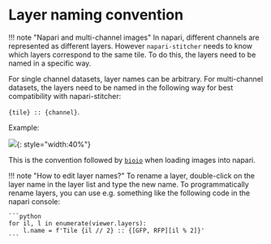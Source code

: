 # Layer naming convention

!!! note "Napari and multi-channel images"
    In napari, different channels are represented as different layers. However `napari-stitcher` needs to know which layers correspond to the same tile. To do this, the layers need to be named in a specific way.

For single channel datasets, layer names can be arbitrary. For multi-channel datasets, the layers need to be named in the following way for best compatibility with napari-stitcher:

`{tile} :: {channel}`.

Example:

![](images/naming_convention_example.png){: style="width:40%"}

This is the convention followed by [`bioio`](https://github.com/bioio-devs/bioio) when loading images into napari.

!!! note "How to edit layer names?"
    To rename a layer, double-click on the layer name in the layer list and type the new name. To programmatically rename layers, you can use e.g. something like the following code in the napari console:

    ```python
    for il, l in enumerate(viewer.layers):
        l.name = f'Tile {il // 2} :: {[GFP, RFP][il % 2]}'
    ```